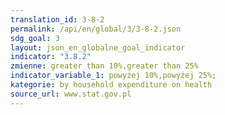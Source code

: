 ```yaml
---
translation_id: 3-8-2
permalink: /api/en/global/3/3-8-2.json
sdg_goal: 3
layout: json_en_globalne_goal_indicator
indicator: "3.8.2"
zmienne: greater than 10%,greater than 25%
indicator_variable_1: powyżej 10%,powyżej 25%;
kategorie: by household expenditure on health
source_url: www.stat.gov.pl
---
```

